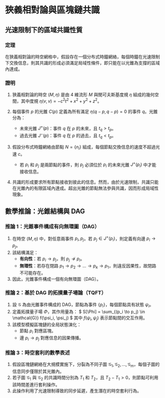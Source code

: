 # 狹義相對論與區塊鏈共識

## 光速限制下的區域共識性質

### 定理
在狹義相對論的時空網格中，假設存在一個分布式時鐘網絡，每個時鐘在光速限制下交換信息，則其共識的形成必須滿足局域性條件，即只能在以光錐為支撐的區域內達成。

### 證明

1. 狹義相對論的時空 $(M, \eta)$ 是由 4 維流形 $M$ 與閔可夫斯基度規 $\eta$ 組成的幾何空間，其中度規 $\eta(v, v) = -c^2t^2 + x^2 + y^2 + z^2$。

2. 每個事件 $p$ 的光錐 $C(p)$ 定義為所有滿足 $\eta(q - p, q - p) = 0$ 的事件 $q$。光錐分為：
   - 未來光錐 $J^+(p)$：事件 $q$ 在 $p$ 的未來，且 $t_q > t_p$。
   - 過去光錐 $J^-(p)$：事件 $q$ 在 $p$ 的過去，且 $t_q < t_p$。

3. 假設分布式時鐘網絡由節點 $N = \{n_i\}$ 組成，每個節點交換信息的速度不超過光速 $c$。
   - 若 $p_i$ 和 $p_j$ 是兩節點的事件，則 $p_j$ 必須位於 $p_i$ 的未來光錐 $J^+(p_i)$ 中才能接收信息。

4. 共識的形成要求所有節點接收到彼此的信息。然而，由於光速限制，共識只能在光錐內的有限區域內達成。超出光錐的節點無法參與共識，因而形成局域性現象。

## 數學推論：光錐結構與 DAG

### 推論 1：光錐事件構成有向無環圖（DAG）

1. 在時空 $(M, \eta)$ 中，對任意兩事件 $p_i, p_j$，若 $p_j \in J^+(p_i)$，則定義有向邊 $p_i \to p_j$。
2. 該結構滿足：
   - **有向性**：若 $p_i \to p_j$，則 $p_j \not\to p_i$。
   - **無環性**：若存在閉路 $p_1 \to p_2 \to \dots \to p_k \to p_1$，則違反因果性，故閉路不可能存在。
3. 因此，光錐事件構成一個有向無環圖（DAG）。

### 推論 2：基於 DAG 的拓撲量子場論（TQFT）

1. 設 $\mathcal{G}$ 為由光錐事件構成的 DAG，節點為事件 $\{p_i\}$，每個節點具有狀態 $\psi_i$。
2. 定義拓撲量子場 $\Phi$，其作用量為：
   $
   S[\Phi] = \sum_{(p_i \to p_j) \in \mathcal{G}} f(\psi_i, \psi_j)
   $
   其中 $f(\psi_i, \psi_j)$ 表示節點間的交互作用。
3. 該模型模擬區塊鏈的全局狀態演化：
   - 節點 $p_i$ 對應區塊。
   - 邊 $p_i \to p_j$ 對應信息的因果傳播。

### 推論 3：時空套利的數學表述

1. 假設區塊鏈網絡在大規模實施下，分裂為不同子圖 $\mathcal{G}_1, \mathcal{G}_2, \dots, \mathcal{G}_m$，每個子圖的信息同步僅限於其光錐內。
2. 若子圖 $\mathcal{G}_1$ 與 $\mathcal{G}_2$ 的共識時間分別為 $T_1$ 和 $T_2$，且 $T_2 - T_1 > 0$，則節點可利用該時間差進行套利操作。
3. 此操作利用了光速限制導致的同步延遲，產生潛在的時空套利行為。
